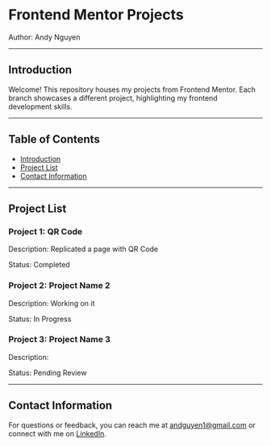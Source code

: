 # Frontend Mentor Projects

Author: Andy Nguyen

---

## Introduction

Welcome! This repository houses my projects from Frontend Mentor. Each branch showcases a different project, highlighting my frontend development skills.

---

## Table of Contents

- [Introduction](#introduction)
- [Project List](#project-list)
- [Contact Information](#contact-information)

---

## Project List

### Project 1: QR Code

Description: Replicated a page with QR Code

Status: Completed

### Project 2: Project Name 2

Description: Working on it

Status: In Progress

### Project 3: Project Name 3

Description: 

Status: Pending Review

<!-- Add more projects as needed -->

---

## Contact Information

For questions or feedback, you can reach me at [andguyen1@gmail.com](mailto:andguyen1@gmail.com) or connect with me on [LinkedIn](www.linkedin.com/in/andy-nguyen-91a3b7193).